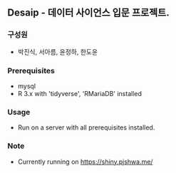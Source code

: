## Desaip - 데이터 사이언스 입문 프로젝트.

### 구성원
- 박진식, 서아름, 윤정하, 한도윤

### Prerequisites
- mysql
- R 3.x with 'tidyverse', 'RMariaDB' installed

### Usage
- Run on a server with all prerequisites installed.

### Note
- Currently running on https://shiny.pjshwa.me/
